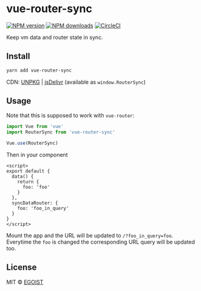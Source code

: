 # vue-router-sync

[![NPM version](https://img.shields.io/npm/v/vue-router-sync.svg?style=flat)](https://npmjs.com/package/vue-router-sync) [![NPM downloads](https://img.shields.io/npm/dm/vue-router-sync.svg?style=flat)](https://npmjs.com/package/vue-router-sync) [![CircleCI](https://circleci.com/gh/egoist/vue-router-sync/tree/master.svg?style=shield)](https://circleci.com/gh/egoist/vue-router-sync/tree/master)

Keep vm data and router state in sync.

## Install

```bash
yarn add vue-router-sync
```

CDN: [UNPKG](https://unpkg.com/vue-router-sync/) | [jsDelivr](https://cdn.jsdelivr.net/npm/vue-router-sync/) (available as `window.RouterSync`)

## Usage

Note that this is supposed to work with `vue-router`:

```js
import Vue from 'vue'
import RouterSync from 'vue-router-sync'

Vue.use(RouterSync)
```

Then in your component

```vue
<script>
export default {
  data() {
    return {
      foo: 'foo'
    }
  },
  syncDataRouter: {
    foo: 'foo_in_query'
  }
}
</script>
```

Mount the app and the URL will be updated to `/?foo_in_query=foo`. Everytime the `foo` is changed the corresponding URL query will be updated too.

## License

MIT &copy; [EGOIST](https://github.com/egoist)
